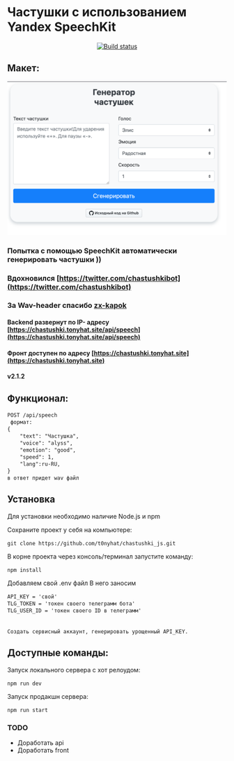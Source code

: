 # Частушки с использованием Yandex SpeechKit
<p align="center">
  <a aria-label="Build status" href="https://www.travis-ci.com/t0nyhat/chastushki_js">
    <img alt="Build status" src="https://www.travis-ci.com/t0nyhat/chastushki_js.svg?branch=master">
  </a>
</p>

## Макет: 
![макет](https://github.com/t0nyhat/chastushki_js/blob/master/images/main.png?raw=true)

### Попытка с помощью SpeechKit автоматически генерировать частушки ))
### Вдохновился [https://twitter.com/chastushkibot](https://twitter.com/chastushkibot)
### За Wav-header спасибо [zx-kapok](https://github.com/zx-kapok)

#### Backend развернут по IP- адресу [https://chastushki.tonyhat.site/api/speech](https://chastushki.tonyhat.site/api/speech)
#### Фронт доступен по адресу [https://chastushki.tonyhat.site](https://chastushki.tonyhat.site)

#### v2.1.2

  
## Функционал:
```
POST /api/speech 
 формат:
{
    "text": "Частушка",
    "voice": "alyss",
    "emotion": "good",
    "speed": 1,
    "lang":ru-RU,
}
в ответ придет wav файл 
```


## Установка

Для установки необходимо наличие Node.js и npm

Сохраните проект у себя на компьютере:
```
git clone https://github.com/t0nyhat/chastushki_js.git
```

В корне проекта через консоль/терминал запустите команду:
``` 
npm install
```
Добавляем свой .env файл
В него заносим 
``` 
API_KEY = 'свой'
TLG_TOKEN = 'токен своего телеграмм бота'
TLG_USER_ID = 'токен своего ID в телеграмм'


Создать сервисный аккаунт, генерировать урощенный API_KEY.
``` 

## Доступные команды:  
Запуск локального сервера с хот релоудом:  
```
npm run dev
```  
Запуск продакшн сервера:  
```
npm run start
```
### TODO
- Доработать api
- Доработать front
